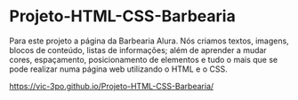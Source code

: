 # Projeto-HTML-CSS-Barbearia

Para este projeto a página da Barbearia Alura. Nós criamos textos, imagens, blocos de conteúdo, listas de informações; além de aprender a mudar cores, espaçamento, 
posicionamento de elementos e tudo o mais que se pode realizar numa página web utilizando o HTML e o CSS.

https://vic-3po.github.io/Projeto-HTML-CSS-Barbearia/
